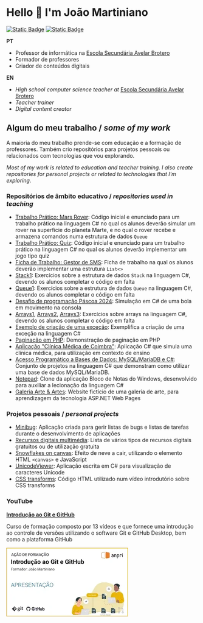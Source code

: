# Hello :wave: I'm João Martiniano

[![Static Badge](https://img.shields.io/badge/%40joaomartiniano-blue?logo=linkedin)](https://www.linkedin.com/in/joaomartiniano/) [![Static Badge](https://img.shields.io/badge/%40jmartiniano-white?logo=youtube&logoColor=%23ff0000)
](https://www.youtube.com/@jmartiniano)

**PT**
- Professor de informática na [Escola Secundária Avelar Brotero](https://github.com/escolabrotero)
- Formador de professores
- Criador de conteúdos digitais

**EN**
- *High school computer science teacher at* [Escola Secundária Avelar Brotero](https://github.com/escolabrotero)
- *Teacher trainer*
- *Digital content creator*

## Algum do meu trabalho / *some of my work*

A maioria do meu trabalho prende-se com educação e a formação de professores. Também crio repositórios para projetos pessoais ou relacionados com tecnologias que vou explorando.

*Most of my work is related to education and teacher training. I also create repositories for personal projects or related to technologies that I'm exploring.*

### Repositórios de âmbito educativo / *repositories used in teaching*

- [Trabalho Prático: Mars Rover](https://github.com/joaomartiniano/trabalho-mars-rover): Código inicial e enunciado para um trabalho prático na linguagem C# no qual os alunos deverão simular um rover na superfície do planeta Marte, e no qual o rover recebe e armazena comandos numa estrutura de dados ```Queue```
- [Trabalho Prático: Quiz](https://github.com/joaomartiniano/trabalho-quiz): Código inicial e enunciado para um trabalho prático na linguagem C# no qual os alunos deverão implementar um jogo tipo quiz
- [Ficha de Trabalho: Gestor de SMS](https://github.com/joaomartiniano/Ficha-Gestor-SMS): Ficha de trabalho na qual os alunos deverão implementar uma estrutura ```List<>```
- [Stack1](https://github.com/joaomartiniano/Stack1): Exercícios sobre a estrutura de dados ```Stack``` na linguagem C#, devendo os alunos completar o código em falta
- [Queue1](https://github.com/joaomartiniano/Queue1): Exercícios sobre a estrutura de dados ```Queue``` na linguagem C#, devendo os alunos completar o código em falta
- [Desafio de programação Páscoa 2024](https://joaomartiniano.github.io/desafio-programacao-pascoa-2024/): Simulação em C# de uma bola em movimento na consola
- [Arrays1](https://github.com/joaomartiniano/Arrays1), [Arrays2](https://github.com/joaomartiniano/Arrays2), [Arrays3](https://github.com/joaomartiniano/Arrays3): Exercícios sobre arrays na linguagem C#, devendo os alunos completar o código em falta
- [Exemplo de criação de uma exceção](https://github.com/joaomartiniano/exemplo-criar-excecao): Exemplifica a criação de uma exceção na linguagem C# 
- [Paginação em PHP](https://github.com/joaomartiniano/paginacao-php): Demonstração de paginação em PHP
- [Aplicação "Clínica Médica de Coimbra"](https://github.com/joaomartiniano/clinica-medica-coimbra): Aplicação C# que simula uma clínica médica, para utilização em contexto de ensino 
- [Acesso Programático a Bases de Dados: MySQL/MariaDB e C#](https://github.com/joaomartiniano/DemoBaseDados): Conjunto de projetos na linguagem C# que demonstram como utilizar uma base de dados MySQL/MariaDB.
- [Notepad](https://github.com/joaomartiniano/Notepad): Clone da aplicação Bloco de Notas do Windows, desenvolvido para auxiliar a lecionação da linguagem C#
- [Galeria Arte & Artes](https://github.com/joaomartiniano/arte-e-artes): Website fictício de uma galeria de arte, para aprendizagem da tecnologia ASP.NET Web Pages

### Projetos pessoais / *personal projects*

- [Minibug](https://github.com/joaomartiniano/MiniBug): Aplicação criada para gerir listas de bugs e listas de tarefas durante o desenvolvimento de aplicações
- [Recursos digitais multimédia](https://github.com/joaomartiniano/recursos-digitais): Lista  de vários tipos de recursos digitais gratuitos ou de utilização gratuita
- [Snowflakes on canvas](https://github.com/joaomartiniano/snowflakes-on-canvas): Efeito de neve a cair, utilizando o elemento HTML ```<canvas>``` e JavaScript
- [UnicodeViewer](https://github.com/joaomartiniano/UnicodeViewer): Aplicação escrita em C# para visualização de caracteres Unicode
- [CSS transforms](https://github.com/joaomartiniano/css-transforms): Código HTML utilizado num vídeo introdutório sobre CSS transforms

### YouTube

**[Introdução ao Git e GitHub](https://www.youtube.com/playlist?list=PLxG9jJiiFxh1_pdhTiPWv2ONvsLfxWEtU)**

Curso de formação composto por 13 vídeos e que fornece uma introdução ao controle de versões utilizando o software Git e GitHub Desktop, bem como a plataforma GitHub

[![Introdução ao Git e GitHub](img/formacao-git-github.webp)](https://www.youtube.com/playlist?list=PLxG9jJiiFxh1_pdhTiPWv2ONvsLfxWEtU)